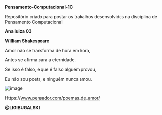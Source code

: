 ****Pensamento-Computacional-1C****

Repositório criado para postar os trabalhos desenvolvidos na disciplina de Pensamento Computacional

****Ana luiza 03****

****William Shakespeare****

Amor não se transforma de hora em hora,

Antes se afirma para a eternidade.

Se isso é falso, e que é falso alguém provou,

Eu não sou poeta, e ninguém nunca amou.


![image](https://user-images.githubusercontent.com/106555943/188494507-d3c9a779-e2ad-4ac1-91a4-c15268a1f5b3.png)


Https://www.pensador.com/poemas_de_amor/

****@LIGIBUGALSKI****
